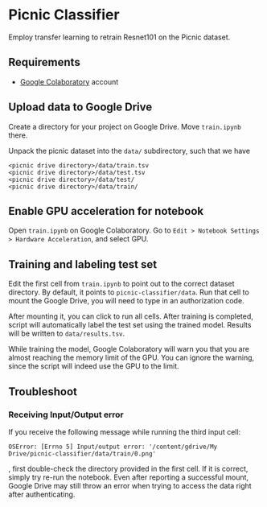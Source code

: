 # Picnic Classifier

Employ transfer learning to retrain Resnet101 on the Picnic dataset.

## Requirements

* [Google Colaboratory](https://colab.research.google.com) account

## Upload data to Google Drive

Create a directory for your project on Google Drive. Move `train.ipynb` there.

Unpack the picnic dataset into the `data/` subdirectory, such that we have
```
<picnic drive directory>/data/train.tsv
<picnic drive directory>/data/test.tsv
<picnic drive directory>/data/test/
<picnic drive directory>/data/train/
```

## Enable GPU acceleration for notebook

Open `train.ipynb` on Google Colaboratory. 
Go to `Edit > Notebook Settings > Hardware Acceleration`, and select GPU.

## Training and labeling test set

Edit the first cell from `train.ipynb` to point out to the correct dataset directory. 
By default, it points to `picnic-classifier/data`. 
Run that cell to mount the Google Drive, you will need to type in an authorization code.

After mounting it, you can click to run all cells. After training is completed, script will
automatically label the test set using the trained model. Results will be written to `data/results.tsv`.

While training the model, Google Colaboratory will warn you that you are almost reaching the memory
limit of the GPU. You can ignore the warning, since the script will indeed use the GPU to the limit.

## Troubleshoot

### Receiving Input/Output error

If you receive the following message while running the third input cell:

```
OSError: [Errno 5] Input/output error: '/content/gdrive/My Drive/picnic-classifier/data/train/0.png'
```

, first double-check the directory provided in the first cell. 
If it is correct, simply try re-run the notebook. 
Even after reporting a successful mount, Google Drive may still throw 
an error when trying to access the data right after authenticating.
